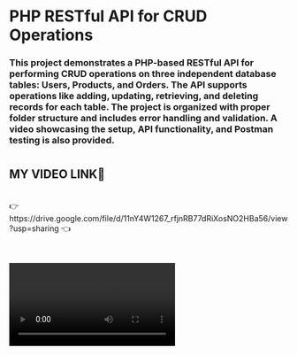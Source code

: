 <h1>PHP RESTful API for CRUD Operations</h1>
<h3>
This project demonstrates a PHP-based RESTful API for performing CRUD operations on three independent database tables: Users, Products, and Orders. The API supports operations like adding, updating, retrieving, and deleting records for each table. The project is organized with proper folder structure and includes error handling and validation. A video showcasing the setup, API functionality, and Postman testing is also provided.
</h3>

#
<h2>MY VIDEO LINK🔗</h2><br>
👉 https://drive.google.com/file/d/11nY4W1267_rfjnRB77dRiXosNO2HBa56/view?usp=sharing 👈

<br><br>
<video src="https://github.com/user-attachments/assets/af2e0e0a-4f97-4e55-96f3-7b3e732b7763">
